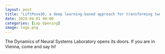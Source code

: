 ```yaml
---
layout: post
title: "LiftPose3D, a deep learning-based approach for transforming two-dimensional to three-dimensional poses in laboratory animals"
date: 2024-04-01 00:00
categories: [Lap Opening]
image: logo.png
---
```


The Dynamics of Neural Systems Laboratory opens its doors. If you are in Vienna, come and say hi!